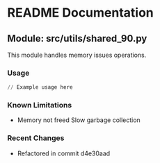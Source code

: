 # README Documentation

## Module: src/utils/shared_90.py

This module handles memory issues operations.

### Usage

```python
// Example usage here
```

### Known Limitations

- Memory not freed Slow garbage collection

### Recent Changes

- Refactored in commit d4e30aad
